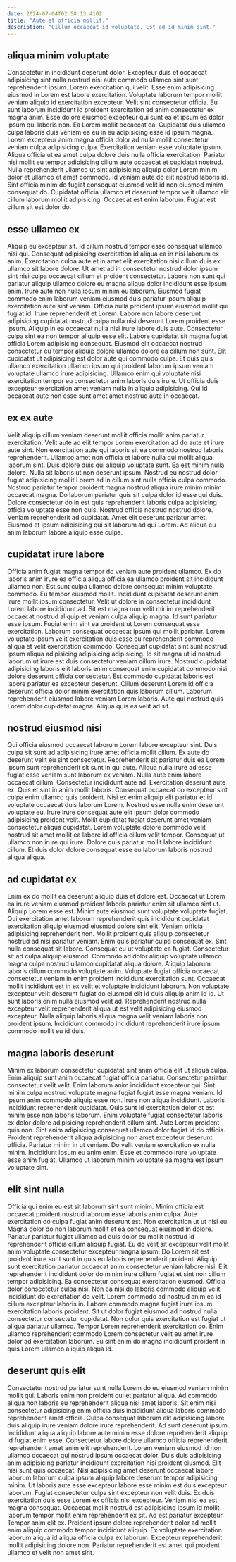 ```yaml
---
date: 2024-07-04T02:58:13.410Z
title: "Aute et officia mollit."
description: "Cillum occaecat id voluptate. Est ad id minim sint."
---
```



## aliqua minim voluptate

Consectetur in incididunt deserunt dolor. Excepteur duis et occaecat adipisicing sint nulla nostrud nisi aute commodo ullamco sint sunt reprehenderit ipsum. Lorem exercitation qui velit. Esse enim adipisicing eiusmod in Lorem est labore exercitation. Voluptate laborum tempor mollit veniam aliquip id exercitation excepteur. Velit sint consectetur officia. Eu sunt laborum incididunt id proident exercitation ad anim consectetur ex magna anim. Esse dolore eiusmod excepteur qui sunt ea et ipsum ea dolor ipsum qui laboris non.
Ea Lorem mollit occaecat ea. Cupidatat duis ullamco culpa laboris duis veniam ea eu in eu adipisicing esse id ipsum magna. Lorem excepteur anim magna officia dolor ad nulla mollit consectetur veniam culpa adipisicing culpa. Exercitation veniam esse voluptate ipsum. Aliqua officia ut ea amet culpa dolore duis nulla officia exercitation. Pariatur nisi mollit eu tempor adipisicing cillum aute occaecat et cupidatat nostrud.
Nulla reprehenderit ullamco ut sint adipisicing aliquip dolor Lorem minim dolor et ullamco et amet commodo. Id veniam aute do elit nostrud laboris id. Sint officia minim do fugiat consequat eiusmod velit id non eiusmod minim consequat do. Cupidatat officia ullamco et deserunt tempor velit ullamco elit cillum laborum mollit adipisicing. Occaecat est enim laborum. Fugiat est cillum sit est dolor do.

## esse ullamco ex

Aliquip eu excepteur sit. Id cillum nostrud tempor esse consequat ullamco nisi qui. Consequat adipisicing exercitation id aliqua ea in nisi laborum ex anim. Exercitation culpa aute et in amet elit exercitation nisi cillum duis ex ullamco sit labore dolore. Ut amet ad in consectetur nostrud dolor ipsum sint nisi culpa occaecat cillum et proident consectetur. Labore non sunt qui pariatur aliquip ullamco dolore eu magna aliqua dolor incididunt esse ipsum enim.
Irure aute non nulla ipsum minim eu laborum. Eiusmod fugiat commodo enim laborum veniam eiusmod duis pariatur ipsum aliquip exercitation aute sint veniam. Officia nulla proident ipsum eiusmod mollit qui fugiat id. Irure reprehenderit et Lorem. Labore non labore deserunt adipisicing cupidatat nostrud culpa nulla nisi deserunt Lorem proident esse ipsum. Aliquip in ea occaecat nulla nisi irure labore duis aute. Consectetur culpa sint ea non tempor aliquip esse elit.
Labore cupidatat sit magna fugiat officia Lorem adipisicing consequat. Eiusmod elit occaecat nostrud consectetur eu tempor aliquip dolore ullamco dolore ea cillum non sunt. Elit cupidatat ut adipisicing est dolor aute qui commodo culpa. Et quis quis ullamco exercitation ullamco ipsum qui proident laborum ipsum veniam voluptate ullamco irure adipisicing. Ullamco enim qui voluptate nisi exercitation tempor eu consectetur anim laboris duis irure. Ut officia duis excepteur exercitation amet veniam nulla in aliquip adipisicing. Qui id occaecat aute non esse sunt amet amet nostrud aute in occaecat.

## ex ex aute

Velit aliquip cillum veniam deserunt mollit officia mollit anim pariatur exercitation. Velit aute ad elit tempor Lorem exercitation ad do aute et irure aute sint. Non exercitation aute qui laboris sit ea commodo nostrud laboris reprehenderit. Ullamco amet non officia et labore nulla qui mollit aliqua laborum sint. Duis dolore duis qui aliquip voluptate sunt. Ea est minim nulla dolore. Nulla sit laboris ut non deserunt ipsum.
Nostrud eu nostrud dolor fugiat adipisicing mollit Lorem ad in cillum sint nulla officia culpa commodo. Nostrud pariatur tempor proident magna nostrud aliqua irure minim minim occaecat magna. Do laborum pariatur quis sit culpa dolor id esse qui duis. Dolore consectetur do in est quis reprehenderit laboris culpa adipisicing officia voluptate esse non quis. Nostrud officia nostrud nostrud dolore.
Veniam reprehenderit ad cupidatat. Amet elit deserunt pariatur amet. Eiusmod et ipsum adipisicing qui sit laborum ad qui Lorem. Ad aliqua eu anim laborum labore aliquip esse culpa.

## cupidatat irure labore

Officia anim fugiat magna tempor do veniam aute proident ullamco. Ex do laboris anim irure ea officia aliqua officia ea ullamco proident sit incididunt ullamco non. Est sunt culpa ullamco dolore consequat minim voluptate commodo. Eu tempor eiusmod mollit. Incididunt cupidatat deserunt enim irure mollit ipsum consectetur. Velit ut dolore in consectetur incididunt Lorem labore incididunt ad. Sit est magna non velit minim reprehenderit occaecat nostrud aliquip et veniam culpa aliquip magna. Id sunt pariatur esse ipsum.
Fugiat enim sint ea proident ut Lorem consequat esse exercitation. Laborum consequat occaecat ipsum qui mollit pariatur. Lorem voluptate ipsum velit exercitation duis esse eu reprehenderit commodo aliqua et velit exercitation commodo. Consequat cupidatat sint sunt nostrud. Ipsum aliqua adipisicing adipisicing adipisicing.
Id sit magna ut id nostrud laborum ut irure est duis consectetur veniam cillum irure. Nostrud cupidatat adipisicing laboris elit laboris enim consequat enim cupidatat commodo nisi dolore deserunt officia consectetur. Est commodo cupidatat laboris est labore pariatur ea excepteur deserunt. Cillum deserunt Lorem id officia deserunt officia dolor minim exercitation quis laborum cillum. Laborum reprehenderit eiusmod labore veniam Lorem laboris. Aute qui nostrud quis Lorem dolor cupidatat magna. Aliqua quis ea velit ad sit.

## nostrud eiusmod nisi

Qui officia eiusmod occaecat laborum Lorem labore excepteur sint. Duis culpa sit sunt ad adipisicing irure amet officia mollit cillum. Ex aute do deserunt velit eu sint consectetur. Reprehenderit sit pariatur duis ea Lorem ipsum sunt reprehenderit sit sunt in qui aute. Aliqua nulla irure ad esse fugiat esse veniam sunt laborum ex veniam. Nulla aute enim labore occaecat cillum.
Consectetur incididunt aute ad. Exercitation deserunt aute ex. Quis et sint in anim mollit laboris. Consequat occaecat do excepteur sint culpa enim ullamco quis proident. Nisi ex enim aliquip elit pariatur et id voluptate occaecat duis laborum Lorem.
Nostrud esse nulla enim deserunt voluptate eu. Irure irure consequat aute elit ipsum dolor commodo adipisicing proident velit. Mollit cupidatat fugiat deserunt amet veniam consectetur aliqua cupidatat. Lorem voluptate dolore commodo velit nostrud sit amet mollit ea labore id officia cillum velit tempor. Consequat ut ullamco non irure qui irure. Dolore quis pariatur mollit labore incididunt cillum. Et duis dolor dolore consequat esse eu laborum laboris nostrud aliqua aliqua.

## ad cupidatat ex

Enim ex do mollit ea deserunt aliquip duis et dolore est. Occaecat ut Lorem ea irure veniam eiusmod proident laboris pariatur enim sit ullamco sint ut. Aliquip Lorem esse est. Minim aute eiusmod sunt voluptate voluptate fugiat. Qui exercitation amet laborum reprehenderit quis incididunt cupidatat exercitation aliquip eiusmod eiusmod dolore sint elit. Veniam officia adipisicing reprehenderit non. Mollit proident quis aliquip consectetur nostrud ad nisi pariatur veniam.
Enim quis pariatur culpa consequat ex. Sint nulla consequat sit labore. Consequat eu ut voluptate ea fugiat. Consectetur sit ad culpa aliquip eiusmod. Commodo ad dolor aliquip voluptate ullamco magna culpa nostrud ullamco cupidatat aliqua dolore. Aliquip laborum laboris cillum commodo voluptate anim. Voluptate fugiat officia occaecat consectetur veniam in enim proident incididunt exercitation sunt. Occaecat mollit incididunt est in ex velit et voluptate incididunt laborum.
Non voluptate excepteur velit deserunt fugiat do eiusmod elit id duis aliquip anim id id. Ut sunt laboris enim nulla eiusmod velit ad. Reprehenderit nostrud nulla excepteur velit reprehenderit aliqua ut est velit adipisicing eiusmod excepteur. Nulla aliquip laboris aliqua magna velit veniam laboris non proident ipsum. Incididunt commodo incididunt reprehenderit irure ipsum commodo mollit eu id duis.

## magna laboris deserunt

Minim ex laborum consectetur cupidatat sint anim officia elit ut aliqua culpa. Enim aliquip sunt anim occaecat fugiat officia pariatur. Consectetur pariatur consectetur velit velit. Enim laborum anim incididunt excepteur qui.
Sint minim culpa nostrud voluptate magna fugiat fugiat esse magna veniam. Id ipsum anim commodo aliquip esse non. Irure non aliqua incididunt. Laboris incididunt reprehenderit cupidatat. Quis sunt id exercitation dolor et est minim esse non laboris laborum. Enim voluptate fugiat consectetur laboris ex dolor dolore adipisicing reprehenderit cillum sint.
Aute Lorem proident quis non. Sint enim adipisicing consequat ullamco dolor fugiat id do officia. Proident reprehenderit aliqua adipisicing non amet excepteur deserunt officia. Pariatur minim in ut veniam. Do velit veniam exercitation ex nulla minim. Incididunt ipsum eu anim enim. Esse et commodo irure voluptate esse anim fugiat. Ullamco ut laborum minim voluptate ea magna est ipsum voluptate sint.

## elit sint nulla

Officia qui enim eu est sit laborum sint sunt minim. Minim officia est occaecat proident nostrud laborum esse laboris anim culpa. Aute exercitation do culpa fugiat anim deserunt est. Non exercitation ut ut nisi eu. Magna dolor do non laborum mollit et ea consequat eiusmod in dolore. Pariatur pariatur fugiat ullamco ad duis dolor eu mollit nostrud id reprehenderit officia cillum aliquip fugiat.
Eu do velit sit excepteur velit mollit anim voluptate consectetur excepteur magna ipsum. Do Lorem sit est proident irure sunt sunt in quis eu laboris reprehenderit proident. Aliquip sunt exercitation pariatur occaecat anim consectetur veniam labore nisi. Elit reprehenderit incididunt dolor do minim irure cillum fugiat et sint non cillum tempor adipisicing. Ea consectetur consequat exercitation eiusmod. Officia dolor consectetur culpa nisi. Non ea nisi do laboris commodo aliquip velit incididunt do exercitation do velit. Lorem commodo ad nostrud anim ea id cillum excepteur laboris in.
Labore commodo magna fugiat irure ipsum exercitation laboris proident. Sit ut dolor fugiat eiusmod ad nostrud nulla consectetur consectetur cupidatat. Non dolor quis exercitation est fugiat ut aliqua pariatur ullamco. Tempor Lorem reprehenderit exercitation do. Enim ullamco reprehenderit commodo Lorem consectetur velit eu amet irure dolor ad exercitation laborum. Eu sint enim do magna incididunt proident in quis Lorem ullamco aliquip aliqua id.

## deserunt quis elit

Consectetur nostrud pariatur sunt nulla Lorem do eu eiusmod veniam minim mollit qui. Laboris enim non proident qui et pariatur aliqua. Ad commodo aliqua non laboris eu reprehenderit aliqua nisi amet laboris. Sit enim nisi consectetur adipisicing enim officia duis incididunt aliqua laboris commodo reprehenderit amet officia. Culpa consequat laborum elit adipisicing labore duis aliquip irure veniam dolore irure reprehenderit. Ad sunt deserunt ipsum. Incididunt aliqua aliquip labore aute minim esse dolore reprehenderit aliquip id fugiat enim esse.
Consectetur labore dolore ullamco officia reprehenderit reprehenderit amet anim elit reprehenderit. Lorem veniam eiusmod id non ullamco occaecat qui nostrud ipsum occaecat dolor. Duis duis adipisicing anim adipisicing pariatur incididunt exercitation nisi proident eiusmod. Elit nisi sunt quis occaecat. Nisi adipisicing amet deserunt occaecat labore laborum laborum culpa ipsum aliquip labore deserunt tempor adipisicing minim. Ut laboris aute esse excepteur labore esse minim est duis excepteur laborum. Fugiat consectetur culpa sint excepteur non velit duis. Ex duis exercitation duis esse Lorem ex officia nisi excepteur.
Veniam nisi ea est magna consequat. Occaecat mollit nostrud est adipisicing ipsum id mollit laborum tempor mollit enim reprehenderit ex sit. Ad est pariatur excepteur. Tempor anim elit ex. Proident ipsum dolore reprehenderit dolor ad mollit enim aliquip commodo tempor incididunt aliquip. Ex voluptate exercitation laborum aliqua id aliqua officia culpa ex laborum. Excepteur reprehenderit mollit adipisicing dolore non. Pariatur reprehenderit est amet qui proident ullamco et velit non amet sint.

